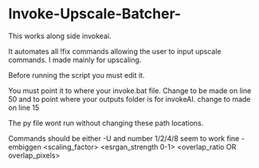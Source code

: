# Invoke-Upscale-Batcher-

This works along side invokeai. 

It automates all !fix commands allowing the user to input upscale commands. I made mainly for upscaling. 

Before running the script you must edit it. 

You must point it to where your invoke.bat file. Change to be made on line 50
and to point where your outputs folder is for invokeAI. change to made on line 15

The py file wont run without changing these path locations. 

Commands should be either
-U and number 1/2/4/8 seem to work fine
-embiggen <scaling_factor> <esrgan_strength 0-1> <overlap_ratio OR overlap_pixels> 
